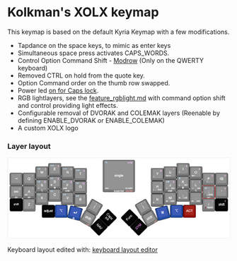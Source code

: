  # Kolkman's XOLX keymap
 
 This keymap is based on the default Kyria Keymap with a few modifications.
 
*   Tapdance on the space keys, to mimic as enter keys
*   Simultaneous space press activates CAPS_WORDS.
*   Control Option Command Shift - [Modrow](https://precondition.github.io/home-row-mods) (Only on the QWERTY keyboard)
*   Removed  CTRL on hold from the quote key.
*   Option Command order on the thumb row swapped.
*   Power led [on for Caps lock](https://docs.splitkb.com/hc/en-us/articles/5799711553820-Power-LED).
*   RGB lightlayers, see the [feature_rgblight.md](https://github.com/qmk/qmk_firmware/blob/master/docs/feature_rgblight.md) with command option shift and control providing light effects.
*   Configurable removal of DVORAK and COLEMAK layers (Reenable by defining ENABLE_DVORAK or ENABLE_COLEMAK)
*   A custom XOLX logo 

### Layer layout     
![Alt text](./kyria.png)

Keyboard layout edited with: [keyboard layout editor](http://www.keyboard-layout-editor.com/#/gists/f7e4c83d47951cabcbdc227a47d7e257)
